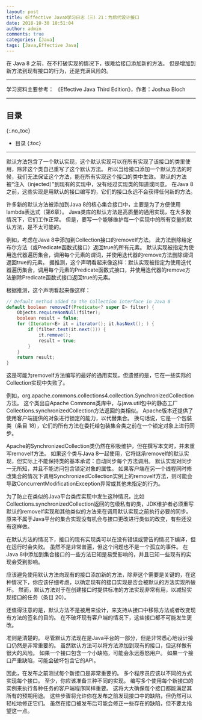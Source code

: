 ```yaml
---
layout: post
title: 《Effective Java》学习日志（三）21：为后代设计接口
date: 2018-10-30 10:51:04
author: admin
comments: true
categories: [Java]
tags: [Java,Effective Java]
---
```


在 Java 8 之前，在不打破实现的情况下，很难给接口添加新的方法。 
但是增加到新方法到现有接口的行为，还是充满风险的。

<!-- more -->
---

学习资料主要参考： 《Effective Java Third Edition》，作者：Joshua Bloch

---
## 目录
{:.no_toc}

* 目录
{:toc}

---

默认方法包含了一个默认实现，这个默认实现可以在所有实现了该接口的类里使用，除非这个类自己重写了这个默认方法。
所以当给接口添加一个默认方法的时候，我们无法保证这个方法，能在所有实现这个接口的类中生效。
默认的方法被“注入（injected）”到现有的实现中，没有经过实现类的知道或同意。 
在Java 8之前，这些实现是用默认的接口编写的，它们的接口永远不会获得任何新的方法。

许多新的默认方法被添加到Java 8的核心集合接口中，主要是为了方便使用lambda表达式（第6章）。 
Java类库的默认方法是高质量的通用实现，在大多数情况下，它们工作正常。 
但是，要写一个能够维护每一个实现中的所有变量的默认方法，是不太可能的。

例如，考虑在Java 8中添加到Collection接口的removeIf方法。
此方法删除给定布尔方法（或Predicate函数式接口）返回true的所有元素。
默认实现被指定为使用迭代器遍历集合，调用每个元素的谓词，并使用迭代器的remove方法删除谓词返回true的元素。 
据推测，这个声明看起来像这样：默认实现被指定为使用迭代器遍历集合，调用每个元素的Predicate函数式接口，并使用迭代器的remove方法删除Predicate函数式接口返回true的元素。 

根据推测，这个声明看起来像这样：

```java
// Default method added to the Collection interface in Java 8
default boolean removeIf(Predicate<? super E> filter) {
    Objects.requireNonNull(filter);
    boolean result = false;
    for (Iterator<E> it = iterator(); it.hasNext(); ) {
        if (filter.test(it.next())) {
            it.remove();
            result = true;
        }
    }
    return result;
}
```

这是可能为removeIf方法编写的最好的通用实现，但遗憾的是，它在一些实际的Collection实现中失败了。 

例如，org.apache.commons.collections4.collection.SynchronizedCollection 方法。 
这个类出自Apache Commons类库中，与java.util包中的静态工厂Collections.synchronizedCollection方法返回的类相似。 
Apache版本还提供了使用客户端提供的对象进行锁定的能力，以代替集合。 
换句话说，它是一个包装类（条目 18），它们的所有方法在委托给包装集合类之前在一个锁定对象上进行同步。

Apache的SynchronizedCollection类仍然在积极维护，但在撰写本文时，并未重写removeIf方法。 
如果这个类与Java 8一起使用，它将继承removeIf的默认实现，但实际上不能保持类的基本承诺：自动同步每个方法调用。 
默认实现对同步一无所知，并且不能访问包含锁定对象的属性。 
如果客户端在另一个线程同时修改集合的情况下调用SynchronizedCollection实例上的removeIf方法，则可能会导致ConcurrentModificationException异常或其他未指定的行为。

为了防止在类似的Java平台类库实现中发生这种情况，比如Collections.synchronizedCollection返回的包级私有的类，JDK维护者必须重写默认的removeIf实现和其他类似的方法来在调用默认实现之前执行必要的同步。 
原来不属于Java平台的集合实现没有机会与接口更改进行类似的改变，有些还没有这样做。

在默认方法的情况下，接口的现有实现类可以在没有错误或警告的情况下编译，但在运行时会失败。 
虽然不是非常普遍，但这个问题也不是一个孤立的事件。 
在Java 8中添加到集合接口的一些方法已知是易受影响的，并且已知一些现有的实现会受到影响。

应该避免使用默认方法向现有的接口添加新的方法，除非这个需要是关键的，在这种情况下，你应该仔细考虑，以确定现有的接口实现是否会被默认的方法实现所破坏。
然而，默认方法对于在创建接口时提供标准的方法实现非常有用，以减轻实现接口的任务（条目 20）。

还值得注意的是，默认方法不是被用来设计，来支持从接口中移除方法或者改变现有方法的签名的目的。
在不破坏现有客户端的情况下，这些接口都不可能发生更改。

准则是清楚的。 
尽管默认方法现在是Java平台的一部分，但是非常悉心地设计接口仍然是非常重要的。 
虽然默认方法可以将方法添加到现有的接口，但这样做有很大的风险。 
如果一个接口包含一个小缺陷，可能会永远惹怒用户。 
如果一个接口严重缺陷，可能会破坏包含它的API。

因此，在发布之前测试每个新接口是非常重要的。 
多个程序员应该以不同的方式实现每个接口。 
至少，你应该准备三种不同的实现。 
编写多个使用每个新接口的实例来执行各种任务的客户端程序同样重要。 
这将大大确保每个接口都能满足其所有的预期用途。 
这些步骤将允许你在发布之前发现接口中的缺陷，但仍然可以轻松地修正它们。 
虽然在接口被发布后可能会修正一些存在的缺陷，但不要太指望这一点。
